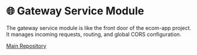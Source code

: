 # 🌐 Gateway Service Module

The gateway service module is like the front door of the ecom-app project. It manages incoming requests, routing, and global CORS configuration.

[Main Repository](https://github.com/Slimani-CE/ecom-app-main)